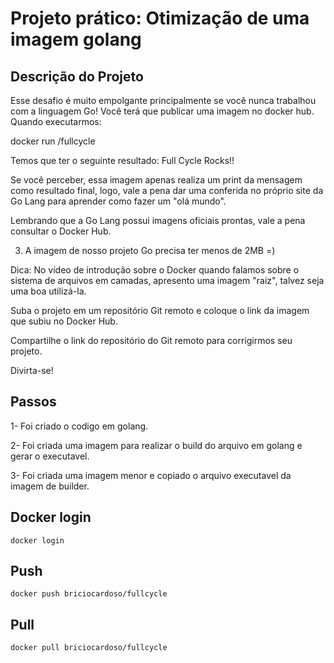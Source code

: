 # Projeto prático: Otimização de uma imagem golang

##  Descrição do Projeto
Esse desafio é muito empolgante principalmente se você nunca trabalhou com a linguagem Go!
Você terá que publicar uma imagem no docker hub. Quando executarmos:

docker run <seu-user>/fullcycle

Temos que ter o seguinte resultado: Full Cycle Rocks!!

Se você perceber, essa imagem apenas realiza um print da mensagem como resultado final, logo, vale a pena dar uma conferida no próprio site da Go Lang para aprender como fazer um "olá mundo".

Lembrando que a Go Lang possui imagens oficiais prontas, vale a pena consultar o Docker Hub.

3) A imagem de nosso projeto Go precisa ter menos de 2MB =)

Dica: No vídeo de introdução sobre o Docker quando falamos sobre o sistema de arquivos em camadas, apresento uma imagem "raiz", talvez seja uma boa utilizá-la.

Suba o projeto em um repositório Git remoto e coloque o link da imagem que subiu no Docker Hub.

Compartilhe o link do repositório do Git remoto para corrigirmos seu projeto.

Divirta-se!

## Passos

1- Foi criado o codigo em golang.

2- Foi criada uma imagem para realizar o build do arquivo em golang e gerar o executavel.

3- Foi criada uma imagem menor e copiado o arquivo executavel da imagem de builder.

## Docker login

```
docker login
```
## Push

```
docker push briciocardoso/fullcycle
```
## Pull

```
docker pull briciocardoso/fullcycle
```
